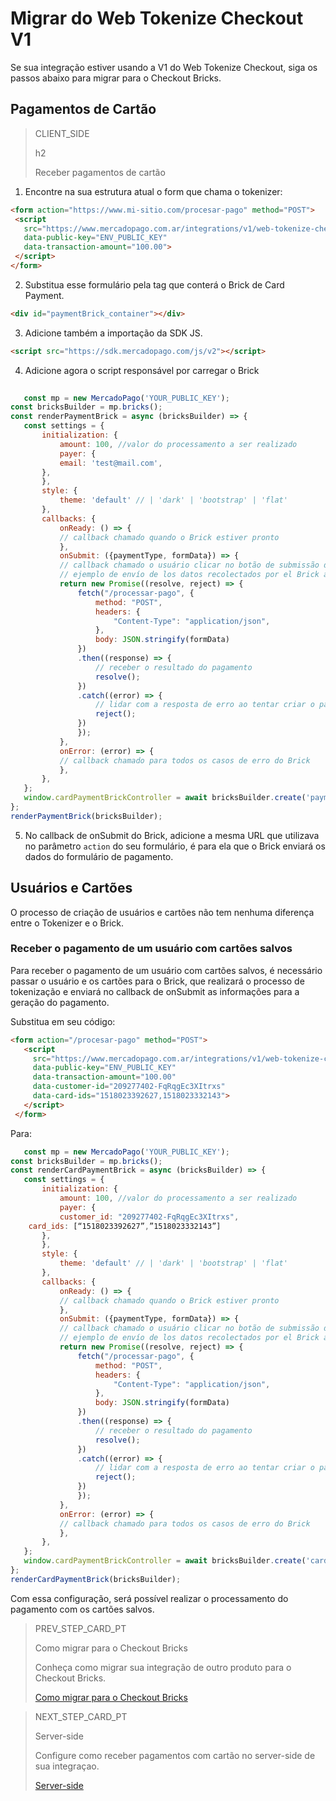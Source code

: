 # Migrar do Web Tokenize Checkout V1

Se sua integração estiver usando a V1 do Web Tokenize Checkout, siga os passos abaixo para migrar para o Checkout Bricks.

## Pagamentos de Cartão

> CLIENT_SIDE
>
> h2
>
> Receber pagamentos de cartão

1. Encontre na sua estrutura atual o form que chama o tokenizer:

```html
<form action="https://www.mi-sitio.com/procesar-pago" method="POST">
 <script
   src="https://www.mercadopago.com.ar/integrations/v1/web-tokenize-checkout.js"
   data-public-key="ENV_PUBLIC_KEY"
   data-transaction-amount="100.00">
 </script>
</form>
`````

2. Substitua esse formulário pela tag que conterá o Brick de Card Payment.

```html
<div id="paymentBrick_container"></div>
````

3. Adicione também a importação da SDK JS.

```html
<script src="https://sdk.mercadopago.com/js/v2"></script>
````

4. Adicione agora o script responsável por carregar o Brick

```JavaScript
 
   const mp = new MercadoPago('YOUR_PUBLIC_KEY');
const bricksBuilder = mp.bricks();
const renderPaymentBrick = async (bricksBuilder) => {
   const settings = {
       initialization: {
           amount: 100, //valor do processamento a ser realizado
           payer: {
           email: 'test@mail.com',
       },
       },
       style: {
           theme: 'default' // | 'dark' | 'bootstrap' | 'flat'
       },
       callbacks: {
           onReady: () => {
           // callback chamado quando o Brick estiver pronto
           },
           onSubmit: ({paymentType, formData}) => {
           // callback chamado o usuário clicar no botão de submissão dos dados
           // ejemplo de envío de los datos recolectados por el Brick a su servidor
           return new Promise((resolve, reject) => {
               fetch("/processar-pago", {
                   method: "POST",
                   headers: {
                       "Content-Type": "application/json",
                   },
                   body: JSON.stringify(formData)
               })
               .then((response) => {
                   // receber o resultado do pagamento
                   resolve();
               })
               .catch((error) => {
                   // lidar com a resposta de erro ao tentar criar o pagamento
                   reject();
               })
               });
           },
           onError: (error) => {
           // callback chamado para todos os casos de erro do Brick
           },
       },
   };
   window.cardPaymentBrickController = await bricksBuilder.create('payment', 'paymentBrick_container', settings);
};
renderPaymentBrick(bricksBuilder);
````

5. No callback de onSubmit do Brick, adicione a mesma URL que utilizava no parâmetro `action` do seu formulário, é para ela que o Brick enviará os dados do formulário de pagamento.




## Usuários e Cartões

O processo de criação de usuários e cartões não tem nenhuma diferença entre o Tokenizer e o Brick.


### Receber o pagamento de um usuário com cartões salvos

Para receber o pagamento de um usuário com cartões salvos, é necessário passar o usuário e os cartões para o Brick, que realizará o processo de tokenização e enviará no callback de onSubmit as informações para a geração do pagamento.

Substitua em seu código: 
 
```html
<form action="/procesar-pago" method="POST">
   <script
     src="https://www.mercadopago.com.ar/integrations/v1/web-tokenize-checkout.js"
     data-public-key="ENV_PUBLIC_KEY"
     data-transaction-amount="100.00"
     data-customer-id="209277402-FqRqgEc3XItrxs"
     data-card-ids="1518023392627,1518023332143">
   </script>
 </form>
````

Para:

```JavaScript
   const mp = new MercadoPago('YOUR_PUBLIC_KEY');
const bricksBuilder = mp.bricks();
const renderCardPaymentBrick = async (bricksBuilder) => {
   const settings = {
       initialization: {
           amount: 100, //valor do processamento a ser realizado
           payer: {
           customer_id: "209277402-FqRqgEc3XItrxs",
	card_ids: [“1518023392627”,”1518023332143”]
       },
       },
       style: {
           theme: 'default' // | 'dark' | 'bootstrap' | 'flat'
       },
       callbacks: {
           onReady: () => {
           // callback chamado quando o Brick estiver pronto
           },
           onSubmit: ({paymentType, formData}) => {
           // callback chamado o usuário clicar no botão de submissão dos dados
           // ejemplo de envío de los datos recolectados por el Brick a su servidor
           return new Promise((resolve, reject) => {
               fetch("/processar-pago", {
                   method: "POST",
                   headers: {
                       "Content-Type": "application/json",
                   },
                   body: JSON.stringify(formData)
               })
               .then((response) => {
                   // receber o resultado do pagamento
                   resolve();
               })
               .catch((error) => {
                   // lidar com a resposta de erro ao tentar criar o pagamento
                   reject();
               })
               });
           },
           onError: (error) => {
           // callback chamado para todos os casos de erro do Brick
           },
       },
   };
   window.cardPaymentBrickController = await bricksBuilder.create('cardPayment', 'cardPaymentBrick_container', settings);
};
renderCardPaymentBrick(bricksBuilder);
````


Com essa configuração, será possível realizar o processamento do pagamento com os cartões salvos.

> PREV_STEP_CARD_PT
>
> Como migrar para o Checkout Bricks
>
> Conheça como migrar sua integração de outro produto para o Checkout Bricks.
>
> [Como migrar para o Checkout Bricks](/developers/pt/docs/checkout-bricks/how-tos/how-to-migrate)

> NEXT_STEP_CARD_PT
>
> Server-side
>
> Configure como receber pagamentos com cartão no server-side de sua integraçao.
>
> [Server-side](/developers/pt/docs/checkout-bricks/how-tos/how-to-migrate/web-tokenize-checkout-v1/server-side)